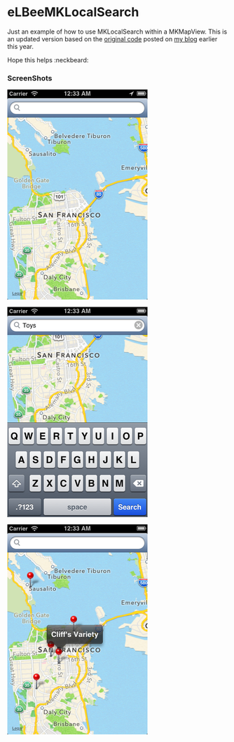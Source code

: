 eLBeeMKLocalSearch
==================

Just an example of how to use MKLocalSearch within a MKMapView.  This is an updated version based on the [original code](http://phpadvocate.com/blog/2013/01/ios-6-1-simple-example-using-mklocalsearch/) posted on [my blog](http://www.phpadvocate.com) earlier this year.

Hope this helps :neckbeard:


### ScreenShots


![ScreenShot 1](/screenshots/screenshot1.png) 

![ScreenShot 2](/screenshots/screenshot2.png) 

![ScreenShot 3](/screenshots/screenshot3.png) 
